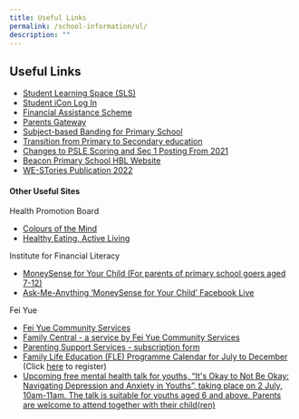 ```yaml
---
title: Useful Links
permalink: /school-information/ul/
description: ""
---
```

## Useful Links

*   [Student Learning Space (SLS)](https://vle.learning.moe.edu.sg/login)
*   [Student iCon Log In](https://workspace.google.com/dashboard)  
*   [Financial Assistance Scheme](https://www.moe.gov.sg/financial-matters/financial-assistance)  
*   [Parents Gateway](https://pg.moe.edu.sg/)  
*   [Subject-based Banding for Primary School](https://www.moe.gov.sg/primary/curriculum/subject-based-banding)  
*   [Transition from Primary to Secondary education](https://www.moe.gov.sg/secondary/transition-to-secondary)  
*   [Changes to PSLE Scoring and Sec 1 Posting From 2021](https://www.moe.gov.sg/microsites/psle-fsbb/psle/main.html)  
*   [Beacon Primary School HBL Website](https://sites.google.com/beaconpri.sg/home-based-learning/home)
*   [WE-STories Publication 2022](https://online.fliphtml5.com/obrr/qkde/)

#### Other Useful Sites

Health Promotion Board  
*   [Colours of the Mind](https://www.healthhub.sg/programmes/183/parent-hub/activities-workshops-parents/cotm-one)
*   [Healthy Eating, Active Living](https://www.healthhub.sg/programmes/183/parent-hub/activities-workshops-parents/healthy-eating-active-living)

Institute for Financial Literacy
*  [MoneySense for Your Child (For parents of primary school goers aged 7-12)](/files/MoneySense_Primary%20Sch%20EDM%202022.pdf)
*  [Ask-Me-Anything ‘MoneySense for Your Child’ Facebook Live](/files/AMA%20MoneySense%20For%20Your%20Child.pdf)

Fei Yue
*   [Fei Yue Community Services](https://www.fycs.org/)
*   [Family Central - a service by Fei Yue Community Services](https://www.family-central.sg/)
*   [Parenting Support Services - subscription form](https://forms.office.com/pages/responsepage.aspx?id=enp5W2h6KEyJkTbCaPjr60xXTovmoVVHr8HSB-0UwTtUMk81RjhRSTZSOUhFWEZTVUswQ0pNMlhDQS4u)
*   [Family Life Education (FLE) Programme Calendar for July to December](/files/FLE%20Calendar%20JulDec.pdf) (Click [here](https://forms.office.com/Pages/ResponsePage.aspx?id=enp5W2h6KEyJkTbCaPjr653z4zpLd_ROo02qNlNriXxUMVRaVE9CUlVCWDcyUDQ5RkpYR1RLSTU4WC4u) to register)
*   [Upcoming free mental health talk for youths, “It's Okay to Not Be Okay: Navigating Depression and Anxiety in Youths”, taking place on 2 July, 10am-11am. The talk is suitable for youths aged 6 and above. Parents are welcome to attend together with their child(ren)](https://drive.google.com/file/d/1rxFAGqY_TAMO0AAZEtiWIewQX6_1gWhC/view?usp=sharing)